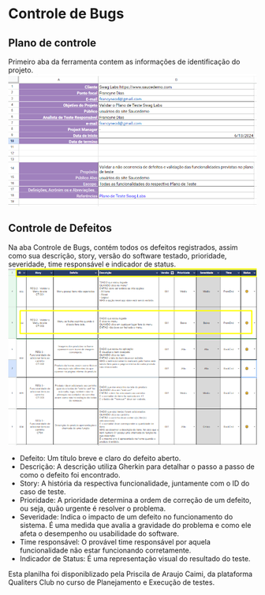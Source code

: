 # Controle de Bugs

## Plano de controle
Primeiro aba da ferramenta contem as informações de identificação do projeto.
![Intro](image.png)

## Controle de Defeitos
Na aba Controle de Bugs, contém todos os defeitos registrados, assim como sua descrição, story, versão do software testado, prioridade, severidade, time responsável e indicador de status.
![controle](image-1.png)

- Defeito: Um título breve e claro do defeito aberto.
- Descrição: A descrição utiliza Gherkin para detalhar o passo a passo de como o defeito foi encontrado.
- Story: A história da respectiva funcionalidade, juntamente com o ID do caso de teste.
- Prioridade: A prioridade determina a ordem de correção de um defeito, ou seja, quão urgente é resolver o problema.
- Severidade: Indica o impacto de um defeito no funcionamento do sistema. É uma medida que avalia a gravidade do problema e como ele afeta o desempenho ou usabilidade do software.
- Time responsável: O provável time responsável por aquela funcionalidade não estar funcionando corretamente.
- Indicador de Status: É uma representação visual do resultado do teste.

Esta planilha foi disponiblizado pela Priscila de Araujo Caimi, da plataforma Qualiters Club no curso de Planejamento e Execução de testes.

